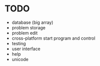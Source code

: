 # TODO

- database (big array)
- problem storage
- problem edit
- cross-platform start program and control
- testing
- user interface
- help
- unicode

